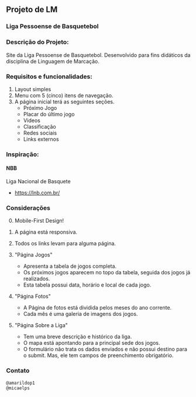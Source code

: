 ## Projeto de LM

### Liga Pessoense de Basquetebol

### Descrição do Projeto:

Site da Liga Pessoense de Basquetebol. Desenvolvido para fins didáticos da disciplina de Linguagem de Marcação.


### Requisitos e funcionalidades:

1. Layout simples
2. Menu com 5 (cinco) itens de navegação.
3. A página inicial terá as seguintes seções.
	* Próximo Jogo
	* Placar do último jogo
	* Videos
	* Classificação
	* Redes sociais
	* Links externos


### Inspiração:

#### NBB
Liga Nacional de Basquete
* https://lnb.com.br/


### Considerações

0. Mobile-First Design!
1. A página está responsiva.
2. Todos os links levam para alguma página.

3. "Página Jogos" 
	* Apresenta a tabela de jogos completa. 
	* Os próximos jogos aparecem no topo da tabela, seguida dos jogos já realizados. 
	* Esta tabela possui data, horário e local de cada jogo.

4. "Página Fotos"
	* A Página de fotos está dividida pelos meses do ano corrente. 
	* Cada mês é uma galeria de imagens dos jogos.

5. "Página Sobre a Liga"
	* Tem uma breve descrição e histórico da liga.
	* O mapa está apontando para a principal sede dos jogos.
	* O formulário não trata os dados enviados e não possui destino para o submit. Mas, ele tem campos de preenchimento obrigatório.


### Contato

	@amarildop1
	@micaelps
